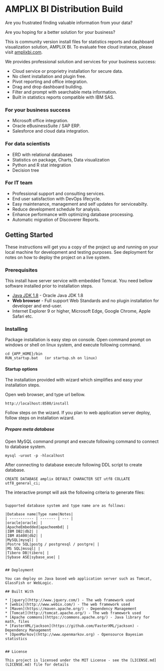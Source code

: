 # AMPLIX BI Distribution Build

Are you frustrated finding valuable information from your data?

Are you hoping for a better solution for your business?

This is community version install files for statistics reports and dashboard visualization solution, AMPLIX BI. To evaluate free cloud instance, please visit [amplixbi.com](https://www.amplixbi.com/).

We provides professional solution and services for your business success:
  * Cloud service or proprietry installation for secure data.
  * No client installation and plugin free.
  * Pivot reporting and office integration.
  * Drag and drop dashboard building.
  * Filter and prompt with searchable meta information.
  * Built in statistics reports compatible with IBM SAS.

### For your business success
  * Microsoft office integration.
  * Oracle eBusinessSuite / SAP ERP.
  * Salesforce and cloud data integration.

### For data scientists
  * ERD with relational databases
  * Statistics on package, Charts, Data visualization
  * Python and R stat integration
  * Decision tree

### For IT team
  * Professional support and consulting services.
  * End user satisfaction with DevOps lifecycle.
  * Easy maintenance, management and self updates for serviceabilty.
  * Reduce development schedule for analysis.
  * Enhance performance with optimizing database processing.
  * Automatic migration of Discoverer Reports.

## Getting Started

These instructions will get you a copy of the project up and running on your local machine for development and testing purposes. See deployment for notes on how to deploy the project on a live system.

### Prerequisites

This install have server service with embedded Tomcat. You need bellow software installed prior to installation steps.

  * [Java JDK 1.8](https://www.oracle.com/technetwork/java/javase/downloads/jdk8-downloads-2133151.html) - Oracle Java JDK 1.8
  * **Web browser** - Full support Web Standards and no plugin installation for developer and end-user.
  * Internet Explorer 9 or higher, Microsoft Edge, Google Chrome, Apple Safari etc.

### Installing

Package installation is easy step on console.
Open command prompt on windows or shell on linux system, and execute following command.

```
cd {APP_HOME}/bin
RUN_startup.bat   (or startup.sh on linux)
```

#### Startup options

The installation provided with wizard which simplifies and easy your installation steps.

Open web browser, and type url bellow.

```
http://localhost:8580/install
```

Follow steps on the wizard. If you plan to web application server deploy, follow steps on installation wizard.

##### Prepare meta database
Open MySQL command prompt and execute following command to connect to database system.

```
mysql -uroot -p -hlocalhost
```

After connecting to database execute following DDL script to create database.
```
CREATE DATABASE amplix DEFAULT CHARACTER SET utf8 COLLATE utf8_general_ci;
```

The interactive prompt will ask the following criteria to generate files:
```

Supported database system and type name are as follows:

|Database name|Type name|Notes|
| ----------- | ------- | --- |
|oracle|oracle| |
|ApacheEmbedded|apacheembd| |
|IBM DB2|db2| |
|IBM AS400|db2| |
|MySQL|mysql| |
|Postre SQL|postg / postgresql / postgre| |
|MS SQL|mssql| |
|Tibero DB|tibero| |
|Sybase ASE|sybase_ase| |


## Deployment

You can deploy on Java based web application server such as Tomcat, GlassFish or WebLogic.

## Built With

* [jquery](http://www.jquery.com/) - The web framework used
* [webix](http://www.webix.com/) - The web framework used
* [Maven](https://maven.apache.org/) - Dependency Management
* [Tomcat](http://tomcat.apache.org/) - The web framework used
* [Apache commons](https://commons.apache.org/) - Java library for math, files
* [FasterXML/jackson](https://github.com/FasterXML/jackson) - Dependency Management
* [OpenMarkov](http://www.openmarkov.org) - Opensource Bayesian statistics


## License

This project is licensed under the MIT License - see the [LICENSE.md](LICENSE.md) file for details







